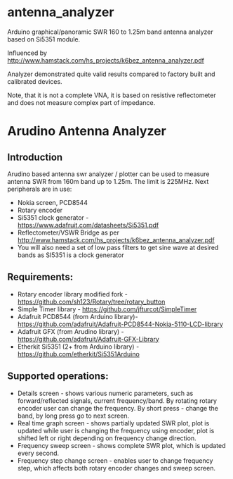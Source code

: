 # antenna_analyzer
Arduino graphical/panoramic SWR 160 to 1.25m band antenna analyzer based on Si5351 module. 

Influenced by http://www.hamstack.com/hs_projects/k6bez_antenna_analyzer.pdf

Analyzer demonstrated quite valid results compared to factory built and calibrated devices.

Note, that it is not a complete VNA, it is based on resistive reflectometer and does not measure
complex part of impedance.

Arudino Antenna Analyzer
========================

Introduction
------------
Arudino based antenna swr analyzer / plotter can be used to measure antenna
SWR from 160m band up to 1.25m. The limit is 225MHz. Next peripherals are
in use:

 * Nokia screen, PCD8544
 * Rotary encoder
 * Si5351 clock generator - https://www.adafruit.com/datasheets/Si5351.pdf
 * Reflectometer/VSWR Bridge as per http://www.hamstack.com/hs_projects/k6bez_antenna_analyzer.pdf
 * You will also need a set of low pass filters to get sine wave at desired bands as SI5351 is a clock generator

Requirements:
-------------
 * Rotary encoder library modified fork - https://github.com/sh123/Rotary/tree/rotary_button
 * Simple Timer library - https://github.com/jfturcot/SimpleTimer
 * Adafruit PCD8544 (from Arduino library)- https://github.com/adafruit/Adafruit-PCD8544-Nokia-5110-LCD-library
 * Adafruit GFX (from Arudino library) - https://github.com/adafruit/Adafruit-GFX-Library
 * Etherkit Si5351 (2+ from Arduino library) - https://github.com/etherkit/Si5351Arduino

Supported operations:
---------------------
 * Details screen - shows various numeric parameters, such as forward/reflected signals, current frequency/band. By rotating rotary encoder user can change the frequency. By short press - change the band, by long press go to next screen.
 * Real time graph screen - shows partially updated SWR plot, plot is updated while user is changing the frequency using encoder, plot is shifted left or right depending on frequency change direction.
 * Frequency sweep screen - shows complete SWR plot, which is updated every second.
 * Frequency step change screen - enables user to change frequency step, which affects both rotary encoder changes and sweep screen.

